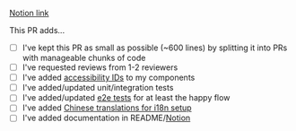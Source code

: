 [Notion link](notion-link-here) <!-- Remove this link if no relevant Notion link -->

This PR adds... <!-- A brief description of what your PR does -->

<!-- This checklist is just a guideline.-->
<!-- If any of the following does not apply to your PR, please leave them unchecked and explain in the PR description -->

- [ ] I've kept this PR as small as possible (~600 lines) by splitting it into PRs with manageable chunks of code
- [ ] I've requested reviews from 1-2 reviewers
- [ ] I've added [accessibility IDs](https://www.notion.so/dc5f4ce910f7431c84344ac79344e9f5?v=d487366816834dd4ab8dc12e0b5928f3) to my components
- [ ] I've added/updated unit/integration tests
- [ ] I've added/updated [e2e tests](https://www.notion.so/e2e-Documentation-a096d3e0bf75485e85ad692af8371ef3) for at least the happy flow
- [ ] I've added [Chinese translations for i18n setup](https://www.notion.so/Translations-Dev-Guide-8c1da838982a4f59a386ec96ac6780c8)
- [ ] I've added documentation in README/[Notion](https://www.notion.so/82b92fb1007640328dab9582c0a3694e?v=3b6ce48202cf40ad8450553799b13146)
